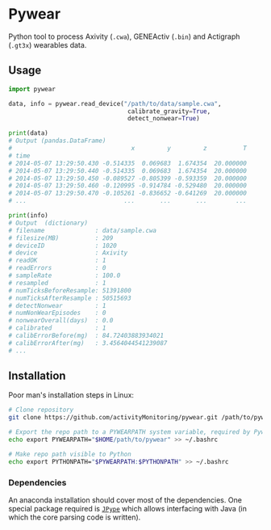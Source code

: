 # Pywear

Python tool to process Axivity (`.cwa`), GENEActiv (`.bin`) and Actigraph (`.gt3x`) wearables data.

## Usage

```python
import pywear

data, info = pywear.read_device("/path/to/data/sample.cwa",
                                 calibrate_gravity=True,
                                 detect_nonwear=True)

print(data)
# Output (pandas.DataFrame)
#                                 x         y         z          T
# time
# 2014-05-07 13:29:50.430 -0.514335  0.069683  1.674354  20.000000
# 2014-05-07 13:29:50.440 -0.514335  0.069683  1.674354  20.000000
# 2014-05-07 13:29:50.450 -0.089527 -0.805399 -0.593359  20.000000
# 2014-05-07 13:29:50.460 -0.120995 -0.914784 -0.529480  20.000000
# 2014-05-07 13:29:50.470 -0.105261 -0.836652 -0.641269  20.000000
# ...                           ...       ...       ...        ...

print(info)
# Output  (dictionary)
# filename              : data/sample.cwa
# filesize(MB)          : 209
# deviceID              : 1020
# device                : Axivity
# readOK                : 1
# readErrors            : 0
# sampleRate            : 100.0
# resampled             : 1
# numTicksBeforeResample: 51391800
# numTicksAfterResample : 50515693
# detectNonwear         : 1
# numNonWearEpisodes    : 0
# nonwearOverall(days)  : 0.0
# calibrated            : 1
# calibErrorBefore(mg)  : 84.72403883934021
# calibErrorAfter(mg)   : 3.4564044541239087
# ...

```

## Installation

Poor man's installation steps in Linux:

```bash
# Clone repository
git clone https://github.com/activityMonitoring/pywear.git /path/to/pywear

# Export the repo path to a PYWEARPATH system variable, required by Pywear
echo export PYWEARPATH="$HOME/path/to/pywear" >> ~/.bashrc

# Make repo path visible to Python
echo export PYTHONPATH="$PYWEARPATH:$PYTHONPATH" >> ~/.bashrc
```

### Dependencies
An anaconda installation should cover most of the dependencies. One special package required is [`JPype`](https://jpype.readthedocs.io/en/devel/install.html) which allows interfacing with Java (in which the core parsing code is written).